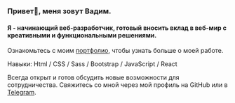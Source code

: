 ### Привет👋, меня зовут Вадим.

#### Я - начинающий веб-разработчик, готовый вносить вклад в веб-мир с креативными и функциональными решениями.

Ознакомьтесь с моим [портфолио](https://vadim-strakhov.github.io/), чтобы узнать больше о моей работе.

Навыки:  Html / CSS / Sass / Bootstrap / JavaScript / React

Всегда открыт и готов обсудить новые возможности для сотрудничества.
Свяжитесь со мной через мой профиль на GitHub или в [Telegram](https://t.me/Strakhov_Vadim/).
